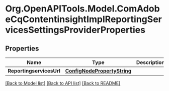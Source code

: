 # Org.OpenAPITools.Model.ComAdobeCqContentinsightImplReportingServicesSettingsProviderProperties
## Properties

Name | Type | Description | Notes
------------ | ------------- | ------------- | -------------
**ReportingservicesUrl** | [**ConfigNodePropertyString**](ConfigNodePropertyString.md) |  | [optional] 

[[Back to Model list]](../README.md#documentation-for-models) [[Back to API list]](../README.md#documentation-for-api-endpoints) [[Back to README]](../README.md)

